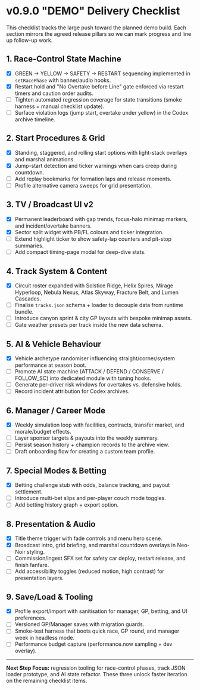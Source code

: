# v0.9.0 "DEMO" Delivery Checklist

This checklist tracks the large push toward the planned demo build. Each section mirrors the agreed release pillars so we can mark progress and line up follow-up work.

## 1. Race-Control State Machine
- [x] GREEN → YELLOW → SAFETY → RESTART sequencing implemented in `setRacePhase` with banner/audio hooks.
- [x] Restart hold and "No Overtake before Line" gate enforced via restart timers and caution order audits.
- [ ] Tighten automated regression coverage for state transitions (smoke harness + manual checklist update).
- [ ] Surface violation logs (jump start, overtake under yellow) in the Codex archive timeline.

## 2. Start Procedures & Grid
- [x] Standing, staggered, and rolling start options with light-stack overlays and marshal animations.
- [x] Jump-start detection and ticker warnings when cars creep during countdown.
- [ ] Add replay bookmarks for formation laps and release moments.
- [ ] Profile alternative camera sweeps for grid presentation.

## 3. TV / Broadcast UI v2
- [x] Permanent leaderboard with gap trends, focus-halo minimap markers, and incident/overtake banners.
- [x] Sector split widget with PB/FL colours and ticker integration.
- [ ] Extend highlight ticker to show safety-lap counters and pit-stop summaries.
- [ ] Add compact timing-page modal for deep-dive stats.

## 4. Track System & Content
- [x] Circuit roster expanded with Solstice Ridge, Helix Spires, Mirage Hyperloop, Nebula Nexus, Atlas Skyway, Fracture Belt, and Lumen Cascades.
- [ ] Finalise `tracks.json` schema + loader to decouple data from runtime bundle.
- [ ] Introduce canyon sprint & city GP layouts with bespoke minimap assets.
- [ ] Gate weather presets per track inside the new data schema.

## 5. AI & Vehicle Behaviour
- [x] Vehicle archetype randomiser influencing straight/corner/system performance at season boot.
- [ ] Promote AI state machine (ATTACK / DEFEND / CONSERVE / FOLLOW_SC) into dedicated module with tuning hooks.
- [ ] Generate per-driver risk windows for overtakes vs. defensive holds.
- [ ] Record incident attribution for Codex archives.

## 6. Manager / Career Mode
- [x] Weekly simulation loop with facilities, contracts, transfer market, and morale/budget effects.
- [ ] Layer sponsor targets & payouts into the weekly summary.
- [ ] Persist season history + champion records to the archive view.
- [ ] Draft onboarding flow for creating a custom team profile.

## 7. Special Modes & Betting
- [x] Betting challenge stub with odds, balance tracking, and payout settlement.
- [ ] Introduce multi-bet slips and per-player couch mode toggles.
- [ ] Add betting history graph + export option.

## 8. Presentation & Audio
- [x] Title theme trigger with fade controls and menu hero scene.
- [x] Broadcast intro, grid briefing, and marshal countdown overlays in Neo-Noir styling.
- [ ] Commission/ingest SFX set for safety car deploy, restart release, and finish fanfare.
- [ ] Add accessibility toggles (reduced motion, high contrast) for presentation layers.

## 9. Save/Load & Tooling
- [x] Profile export/import with sanitisation for manager, GP, betting, and UI preferences.
- [ ] Versioned GP/Manager saves with migration guards.
- [ ] Smoke-test harness that boots quick race, GP round, and manager week in headless mode.
- [ ] Performance budget capture (performance.now sampling + dev overlay).

---

**Next Step Focus:** regression tooling for race-control phases, track JSON loader prototype, and AI state refactor. These three unlock faster iteration on the remaining checklist items.
